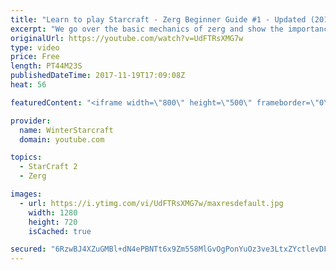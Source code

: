 ```yaml
---
title: "Learn to play Starcraft - Zerg Beginner Guide #1 - Updated (2017)"
excerpt: "We go over the basic mechanics of zerg and show the importance of understanding at least some of what your opponent is doing.  This guide is meant for players with an understanding of the objectives of starcraft but without any strong direction or gameplan, especially for each specific race! -- Watch"
originalUrl: https://youtube.com/watch?v=UdFTRsXMG7w
type: video
price: Free
length: PT44M23S
publishedDateTime: 2017-11-19T17:09:08Z
heat: 56

featuredContent: "<iframe width=\"800\" height=\"500\" frameborder=\"0\" src=\"https://www.youtube.com/embed/UdFTRsXMG7w\" allow=\"accelerometer; autoplay; encrypted-media; gyroscope; picture-in-picture\" allowfullscreen></iframe>"

provider:
  name: WinterStarcraft
  domain: youtube.com

topics:
  - StarCraft 2
  - Zerg

images:
  - url: https://i.ytimg.com/vi/UdFTRsXMG7w/maxresdefault.jpg
    width: 1280
    height: 720
    isCached: true

secured: "6RzwBJ4XZuGMBl+dN4ePBNTt6x9Zm558MlGvOgPonYuOz3ve3LtxZYctlevDFF14MdtURZ+bW55W+cwCZH6a2UN8srWh2dthR3nFqFSvYQg4tvIdet3HWgzAkA39dOcPDX58EXpoDz+FQsKewZZ7RBs2/dGiN0xCmna0s09euwqFfS/mnCKQvG13/5F7ObBcxobS0ltU+umn8PnwGF+ybbkGAcXHMeLyGGRNDjO569JBYs0I/7WHfFir39rn9B/iXR+mJNzNmDj2GZTNVsZzXRBLgpWEzbnhM6Gd2m5I2XNUfMNGeqg6eH+zL+KRhU91Zcf+jKw8AYQIClB6MlKJ6btzCD5hXcYsCUFr6FbZRfA/VL751Pwl2zuUAMZwSQkzT2mZEcCNIHE3KjQ98BPSow1jBnC2k/yUxnt6zHW0cJThtTFXV9eDeDBLsxcuzeUt;RTHCGAoMqxnyh9ctGR3h2w=="
---
```



